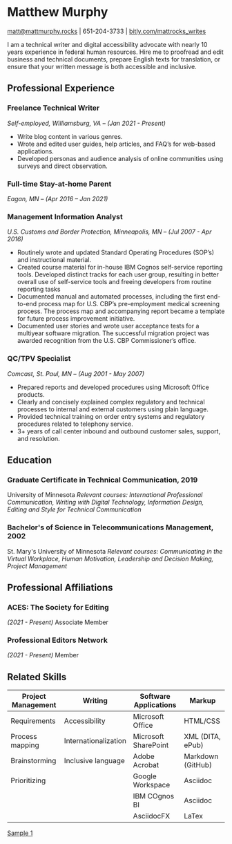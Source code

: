 # Matthew Murphy
[matt@mattmurphy.rocks](mailto:matt@mattmurphy.rocks) | 651-204-3733 | [bitly.com/mattrocks_writes](bitly.com/mattrocks_writes)

I am a technical writer and digital accessibility advocate with nearly 10 years experience in federal human resources. 
Hire me to proofread and edit business and technical documents, prepare English texts for translation, or ensure that your written message is both accessible and inclusive. 

## Professional Experience
### Freelance Technical Writer
_Self-employed, Williamsburg, VA – (Jan 2021 - Present)_
* Write blog content in various genres.
* Wrote and edited user guides, help articles, and FAQ’s for web-based applications. 
* Developed personas and audience analysis of online communities using surveys and direct observation. 

### Full-time Stay-at-home Parent
_Eagan, MN – (Apr 2016 – Jan 2021)_

### Management Information Analyst 
_U.S. Customs and Border Protection, Minneapolis, MN – (Jul 2007 - Apr 2016)_
* Routinely wrote and updated Standard Operating Procedures (SOP’s) and instructional material. 
* Created course material for in-house IBM Cognos self-service reporting tools. Developed distinct tracks for each user group, resulting in better overall use of self-service tools and freeing developers from routine reporting tasks
* Documented manual and automated processes, including the first end-to-end process map for U.S. CBP’s pre-employment medical screening process. The process map and accompanying report became a template for future process improvement initiative. 
* Documented user stories and wrote user acceptance tests for a multiyear software migration. The successful migration project was awarded recognition from the U.S. CBP Commissioner’s office. 

### QC/TPV Specialist 
_Comcast, St. Paul, MN – (Aug 2001 - May 2007)_
* Prepared reports and developed procedures using Microsoft Office products. 
* Clearly and concisely explained complex regulatory and technical processes to internal and external customers using plain language. 
* Provided technical training on order entry systems and regulatory procedures related to telephony service. 
* 3+ years of call center inbound and outbound customer sales, support, and resolution. 

## Education
### Graduate Certificate in Technical Communication, 2019 
University of Minnesota 
_Relevant courses: International Professional Communication, Writing with Digital Technology, Information Design, Editing and Style for Technical Communication_

### Bachelor's of Science in Telecommunications Management, 2002 
St. Mary's University of Minnesota 
_Relevant courses: Communicating in the Virtual Workplace, Human Motivation, Leadership and Decision Making, Project Management_

## Professional Affiliations 
### ACES: The Society for Editing 
_(2021 - Present)_ 
Associate Member 

### Professional Editors Network 
_(2021 - Present)_ 
Member 

## Related Skills

| Project Management| Writing | Software Applications | Markup |
| ----------------- | ------- | --------------------- | ------ |
| Requirements | Accessibility | Microsoft Office | HTML/CSS |
| Process mapping | Internationalization | Microsoft SharePoint | XML (DITA, ePub) |
| Brainstorming | Inclusive language | Adobe Acrobat | Markdown (GitHub) | 
| Prioritizing | | Google Workspace | Asciidoc |
| | | IBM COgnos BI | Asciidoc |
| | | AsciidocFX | LaTex |

[Sample 1](https://github.com/mattrocks/resume/blob/66b790f58066d5f1d003763eb158ffc0071ec6d7/SampleA_R3ciprocity_GettingStarted.html)
